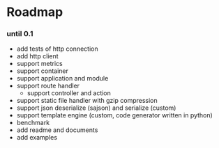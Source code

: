 # Roadmap

### until 0.1

- add tests of http connection
- add http client
- support metrics
- support container
- support application and module
- support route handler
	- support controller and action
- support static file handler with gzip compression
- support json deserialize (sajson) and serialize (custom)
- support template engine (custom, code generator written in python)
- benchmark
- add readme and documents
- add examples

